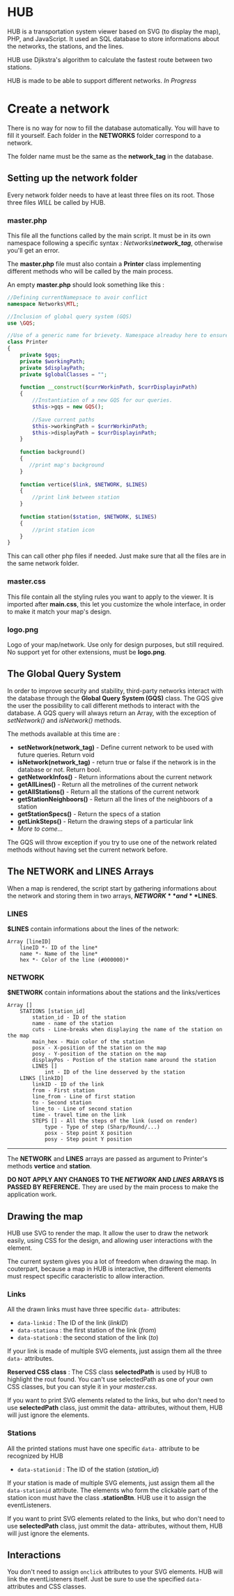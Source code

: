 # HUB
HUB is a transportation system viewer based on SVG (to display the map), PHP, and JavaScript.
It used an SQL database to store informations about the networks, the stations, and the lines.

HUB use Djikstra's algorithm to calculate the fastest route between two stations.

HUB is made to be able to support different networks. *In Progress*

# Create a network

There is no way for now to fill the database automatically. You will have to fill it yourself.
Each folder in the **NETWORKS** folder correspond to a network.

The folder name must be the same as the **network_tag** in the database.

## Setting up the network folder

Every network folder needs to have at least three files on its root.
Those three files *WILL* be called by HUB.

### master.php

This file all the functions called by the main script.
It must be in its own namespace following a specific syntax : _Networks\\**network_tag**_, otherwise you'll get an error.

The **master.php** file must also contain a **Printer** class implementing different methods who will be called by the main process.

An empty **master.php** should look something like this :


``` PHP
//Defining currentNamepsace to avoir conflict
namespace Networks\MTL;

//Inclusion of global query system (GQS)
use \GQS;

//Use of a generic name for brievety. Namespace alreaduy here to ensure clarity
class Printer
{
    private $gqs;
    private $workingPath;
    private $displayPath;
    private $globalClasses = "";
    
    function __construct($currWorkinPath, $currDisplayinPath)
    {
        //Instantiation of a new GQS for our queries.
        $this->gqs = new GQS();
        
        //Save current paths
        $this->workingPath = $currWorkinPath;
        $this->displayPath = $currDisplayinPath;
    }
    
    function background()
    {
       //print map's background
    }
    
    function vertice($link, $NETWORK, $LINES)
    {
        //print link between station
    }
    
    function station($station, $NETWORK, $LINES)
    {
        //print station icon
    }
}

```

This can call other php files if needed. Just make sure that all the files are in the same network folder.

### master.css

This file contain all the styling rules you want to apply to the viewer.
It is imported after **main.css**, this let you customize the whole interface, in order to make it match your map's design.

### logo.png

Logo of your map/network. Use only for design purposes, but still required.
No support yet for other extensions, must be **logo.png**.

## The Global Query System

In order to improve security and stability, third-party networks interact with the database through the **Global Query System (GQS)** class.
The GQS give the user the possibility to call different methods to interact with the database. A GQS query will always return an Array, with the exception of *setNetwork()* and *isNetwork()* methods.

The methods available at this time are :
* **setNetwork(network_tag)** - Define current network to be used with future queries. Return void
* **isNetwork(network_tag)** - return true or false if the network is in the database or not. Return bool.
* **getNetworkInfos()** - Return informations about the current network
* **getAllLines()** - Return all the metrolines of the current network
* **getAllStations()** - Return all the stations of the current network
* **getStationNeighboors()** - Return all the lines of the neighboors of a station
* **getStationSpecs()** - Return the specs of a station
* **getLinkSteps()** - Return the drawing steps of a particular link
* *More to come...*

The GQS will throw exception if you try to use one of the network related methods without having set the current network before.

## The NETWORK and LINES Arrays

When a map is rendered, the script start by gathering informations about the network and storing them in two arrays, **$NETWORK** and **$LINES**.

### LINES

**$LINES** contain informations about the lines of the network:

```
Array [lineID]
    lineID *- ID of the line*
    name *- Name of the line*
    hex *- Color of the line (#000000)*
```

### NETWORK

**$NETWORK** contain informations about the stations and the links/vertices


```
Array []
    STATIONS [station_id]
        station_id - ID of the station
        name - name of the station
        cuts - Line-breaks when displaying the name of the station on the map
        main_hex - Main color of the station
        posx - X-position of the station on the map
        posy - Y-position of the station on the map
        displayPos - Postion of the station name around the station
        LINES []
            int - ID of the line desserved by the station
    LINKS [linkID]
        linkID - ID of the link
        from - First station
        line_from - Line of first station
        to - Second station
        line_to - Line of second station
        time - travel time on the link
        STEPS [] - All the steps of the link (used on render)
            type - Type of step (Sharp/Round/...)
            posx - Step point X position
            posy - Step point Y position
```
---
The **NETWORK** and **LINES** arrays are passed as argument to Printer's methods **vertice** and **station**.

**DO NOT APPLY ANY CHANGES TO THE *NETWORK* AND *LINES* ARRAYS IS PASSED BY REFERENCE.** They are used by the main process to make the application work.

## Drawing the map

HUB use SVG to render the map. It allow the user to draw the network easily, using CSS for the design, and allowing user interactions with the element.

The current system gives you a lot of freedom when drawing the map. In couterpart, because a map in HUB is interactive, the different elements must respect specific caracteristic to allow interaction.

### Links

All the drawn links must have three specific `data-` attributes:
* `data-linkid` : The ID of the link (*linkID*)
* `data-stationa` : the first station of the link (*from*)
* `data-stationb` : the second station of the link (*to*)

If your link is made of multiple SVG elements, just assign them all the three `data-` attributes.

**Reserved CSS class** : The CSS class **selectedPath** is used by HUB to highlight the rout found. You can't use selectedPath as one of your own CSS classes, but you can style it in your *master.css*.

If you want to print SVG elements related to the links, but who don't need to use **selectedPath** class, just ommit the data- attributes, without them, HUB will just ignore the elements.

### Stations

All the printed stations must have one specific `data-` attribute to be recognized by HUB
* `data-stationid` : The ID of the station (*station_id*)

If your station is made of multiple SVG elements, just assign them all the `data-stationid` attribute.
The elements who form the clickable part of the station icon must have the class **.stationBtn**. HUB use it to assign the eventListeners.

If you want to print SVG elements related to the links, but who don't need to use **selectedPath** class, just ommit the data- attributes, without them, HUB will just ignore the elements.

## Interactions

You don't need to assign `onclick` attributes to your SVG elements. HUB will link the eventListeners itself. Just be sure to use the specified `data-` attributes and CSS classes.